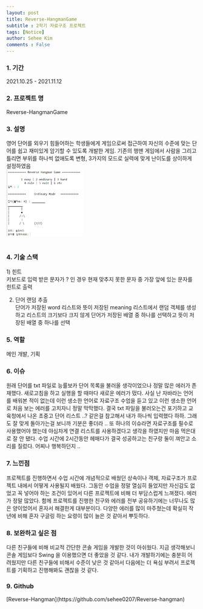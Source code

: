 ```yaml
---
layout: post
title: Reverse-HangmanGame
subtitle : 2학기 자료구조 프로젝트 
tags: [Notice]
author: Sehee Kim
comments : False
---
```


<h3> 1. 기간</h3>
2021.10.25 - 2021.11.12

<h3> 2. 프로젝트 명</h3>
Reverse-HangmanGame

<h3> 3. 설명</h3>
영어 단어를 외우기 힘들어하는 학생들에게 게임으로써 접근하여 자신의 수준에 맞는 단어를 쉽고 재미있게 암기할 수 있도록 개발한 게임. 기존의 행맨 게임에서 사람을 그리고 틀리면 부위를 하나씩 없애도록 변형, 3가지의 모드로 실력에 맞게 난이도를 상이하게 설정하였음<br>
<img src="/assets/img/HANGMAN/main.png" width="40%"><br><br>

<h3> 4. 기술 스택</h3>
1) 힌트<br>
키보드로 입력 받은 문자가 ? 인 경우 현재 맞추지 못한 문자 중 가장 앞에 있는 문자를 힌트로 출력

2) 단어 랜덤 추출<br>
단어가 저장된 word 리스트와 뜻이 저장된 meaning 리스트에서 랜덤 객체를 생성하고 리스트의 크기보다 크지 않게 단어가 저장된 배열 중 하나를 선택하고 뜻이 저장된 배열 중 하나를 선택

<h3> 5. 역할</h3>
메인 개발, 기획

<h3> 6. 이슈</h3>
원래 단어를 txt 파일로 능률보카 단어 목록을 불러올 생각이었으나 정말 많은 에러가 존재했다. 새로고침을 하고 실행을 할 때마다 새로운 에러가 떴다. 사실 난 자바라는 언어를 배워본 적이 없는데 이런 생소한 언어로 자료구조 수업을 듣고 있고 이런 생소한 언어로 처음 보는 에러를 고치자니 정말 막막했다. 결국 txt 파일을 불러오는건 포기하고 교육청에서 나온 초중고 단어 리스트 ..? 같은걸 참고해서 내가 하나씩 입력했다 하하. 그래도 잘 맞게 돌아가는걸 보니까 기분은 좋더라 .. 또 하나의 이슈라면 자료구조를 필수로 사용했어야 했는데 야심차게 연결 리스트를 사용하겠다고 생각을 하였지만 마음 먹은대로 잘 안 됐다. 수업 시간에 2시간동안 헤매다가 결국 성공하고는 친구랑 둘이 껴안고 소리를 질렀다. 어찌나 행복하던지 ..

<h3> 7. 느낀점</h3>
프로젝트를 진행하면서 수업 시간에 개념적으로 배웠던 상속이나 객체, 자료구조가 프로젝트 내에서 어떻게 사용될지 배웠다. 그동안 수업을 정말 열심히 들었지만 자신감도 없었고 꼭 넣어야 하는 조건이 있어서 다른 프로젝트에 비해 더 부담스럽게 느껴졌다. 에러가 정말 많았다. 함께 프로젝트를 진행한 친구와 에러를 전부 공유하기에는 너무나도 많은 양이었어서 혼자서 해결한게 대부분이다. 다양한 에러를 많이 마주쳤는데 확실히 작년에 비해 혼자 구글링 하는 요령이 많이 늘은 것 같아서 뿌듯하다. 

<h3> 8. 보완하고 싶은 점</h3>
다른 친구들에 비해 비교적 간단한 콘솔 게임을 개발한 것이 아쉬웠다. 지금 생각해보니 콘솔 게임보다 Swing 을 이용했으면 더 좋았을 것 같다. 내가 개발하기에는 충분히 어려웠지만 다른 친구들에 비해서 수준이 낮은 것 같아서 다음에는 더 욕심 부려서 프로젝트를 기획하고 진행해봐도 괜찮을 것 같다.

<h3> 9. Github</h3>
[Reverse-Hangman](https://github.com/sehee0207/Reverse-hangman)